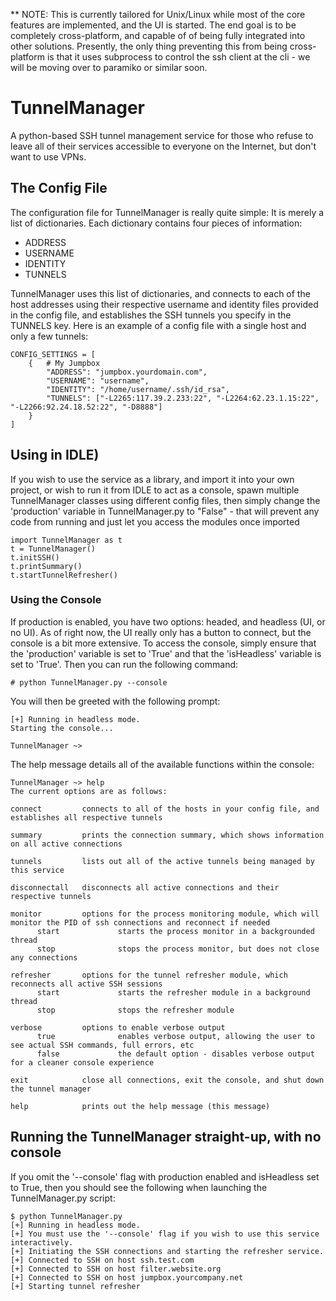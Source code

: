 ** NOTE: This is currently tailored for Unix/Linux while most of the core features are implemented, and the UI is started. The end goal is to be completely cross-platform, and capable of of being fully integrated into other solutions. Presently, the only thing preventing this from being cross-platform is that it uses subprocess to control the ssh client at the cli - we will be moving over to paramiko or similar soon.

# TunnelManager
A python-based SSH tunnel management service for those who refuse to leave all of their services accessible to everyone on the Internet, but don't want to use VPNs. 

## The Config File
The configuration file for TunnelManager is really quite simple: It is merely a list of dictionaries. Each dictionary contains four pieces of information:

+ ADDRESS
+ USERNAME
+ IDENTITY
+ TUNNELS

TunnelManager uses this list of dictionaries, and connects to each of the host addresses using their respective username and identity files provided in the config file, and establishes the SSH tunnels you specify in the TUNNELS key. Here is an example of a config file with a single host and only a few tunnels:

```
CONFIG_SETTINGS = [
    {   # My Jumpbox
        "ADDRESS": "jumpbox.yourdomain.com",
        "USERNAME": "username",
        "IDENTITY": "/home/username/.ssh/id_rsa",
        "TUNNELS": ["-L2265:117.39.2.233:22", "-L2264:62.23.1.15:22", "-L2266:92.24.18.52:22", "-D8888"]
    }
]
```

## Using in IDLE)
If you wish to use the service as a library, and import it into your own project, or wish to run it from IDLE to act as a console, spawn multiple TunnelManager classes using different config files, then simply change the 'production' variable in TunnelManager.py to "False" - that will prevent any code from running and just let you access the modules once imported

```
import TunnelManager as t
t = TunnelManager()
t.initSSH()
t.printSummary()
t.startTunnelRefresher()
```

### Using the Console
If production is enabled, you have two options: headed, and headless (UI, or no UI). As of right now, the UI really only has a button to connect, but the console is a bit more extensive. To access the console, simply ensure that the 'production' variable is set to 'True' and that the 'isHeadless' variable is set to 'True'. Then you can run the following command:

```
# python TunnelManager.py --console
```

You will then be greeted with the following prompt:

```
[+] Running in headless mode.
Starting the console...

TunnelManager ~>
```

The help message details all of the available functions within the console:

```
TunnelManager ~> help
The current options are as follows:

connect         connects to all of the hosts in your config file, and establishes all respective tunnels

summary         prints the connection summary, which shows information on all active connections

tunnels         lists out all of the active tunnels being managed by this service

disconnectall   disconnects all active connections and their respective tunnels

monitor         options for the process monitoring module, which will monitor the PID of ssh connections and reconnect if needed
      start             starts the process monitor in a backgrounded thread
      stop              stops the process monitor, but does not close any connections

refresher       options for the tunnel refresher module, which reconnects all active SSH sessions
      start             starts the refresher module in a background thread
      stop              stops the refresher module

verbose         options to enable verbose output
      true              enables verbose output, allowing the user to see actual SSH commands, full errors, etc
      false             the default option - disables verbose output for a cleaner console experience

exit            close all connections, exit the console, and shut down the tunnel manager

help            prints out the help message (this message)
```

## Running the TunnelManager straight-up, with no console
If you omit the '--console' flag with production enabled and isHeadless set to True, then you should see the following when launching the TunnelManager.py script:

```
$ python TunnelManager.py
[+] Running in headless mode.
[+] You must use the '--console' flag if you wish to use this service interactively.
[+] Initiating the SSH connections and starting the refresher service.
[+] Connected to SSH on host ssh.test.com
[+] Connected to SSH on host filter.website.org
[+] Connected to SSH on host jumpbox.yourcompany.net
[+] Starting tunnel refresher
```
